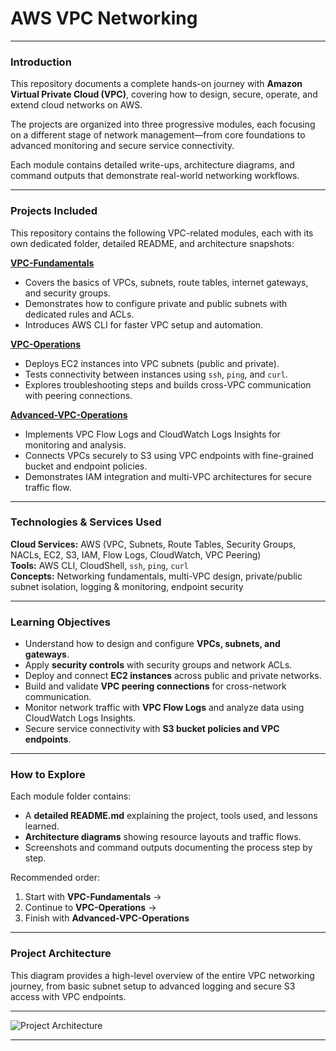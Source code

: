 # AWS VPC Networking

---

### Introduction

This repository documents a complete hands-on journey with **Amazon Virtual Private Cloud (VPC)**, covering how to design, secure, operate, and extend cloud networks on AWS.  

The projects are organized into three progressive modules, each focusing on a different stage of network management—from core foundations to advanced monitoring and secure service connectivity.  

Each module contains detailed write-ups, architecture diagrams, and command outputs that demonstrate real-world networking workflows.

---

### Projects Included

This repository contains the following VPC-related modules, each with its own dedicated folder, detailed README, and architecture snapshots:

**[VPC-Fundamentals](./VPC-Fundamentals/)**  
  * Covers the basics of VPCs, subnets, route tables, internet gateways, and security groups.  
  * Demonstrates how to configure private and public subnets with dedicated rules and ACLs.  
  * Introduces AWS CLI for faster VPC setup and automation.  

**[VPC-Operations](./VPC-Operations/)**  
  * Deploys EC2 instances into VPC subnets (public and private).  
  * Tests connectivity between instances using `ssh`, `ping`, and `curl`.  
  * Explores troubleshooting steps and builds cross-VPC communication with peering connections.  

**[Advanced-VPC-Operations](./Advanced-VPC-Operations/)**  
  * Implements VPC Flow Logs and CloudWatch Logs Insights for monitoring and analysis.  
  * Connects VPCs securely to S3 using VPC endpoints with fine-grained bucket and endpoint policies.  
  * Demonstrates IAM integration and multi-VPC architectures for secure traffic flow.  

---

### Technologies & Services Used

**Cloud Services:** AWS (VPC, Subnets, Route Tables, Security Groups, NACLs, EC2, S3, IAM, Flow Logs, CloudWatch, VPC Peering)  
**Tools:** AWS CLI, CloudShell, `ssh`, `ping`, `curl`  
**Concepts:** Networking fundamentals, multi-VPC design, private/public subnet isolation, logging & monitoring, endpoint security  

---

### Learning Objectives

- Understand how to design and configure **VPCs, subnets, and gateways**.  
- Apply **security controls** with security groups and network ACLs.  
- Deploy and connect **EC2 instances** across public and private networks.  
- Build and validate **VPC peering connections** for cross-network communication.  
- Monitor network traffic with **VPC Flow Logs** and analyze data using CloudWatch Logs Insights.  
- Secure service connectivity with **S3 bucket policies and VPC endpoints**.  

---

### How to Explore

Each module folder contains:
- A **detailed README.md** explaining the project, tools used, and lessons learned.  
- **Architecture diagrams** showing resource layouts and traffic flows.  
- Screenshots and command outputs documenting the process step by step.  

Recommended order:  
1. Start with **VPC-Fundamentals** →  
2. Continue to **VPC-Operations** →  
3. Finish with **Advanced-VPC-Operations**  

---

### Project Architecture

This diagram provides a high-level overview of the entire VPC networking journey, from basic subnet setup to advanced logging and secure S3 access with VPC endpoints.

---

![Project Architecture](images/architecture-overview.png)

---
